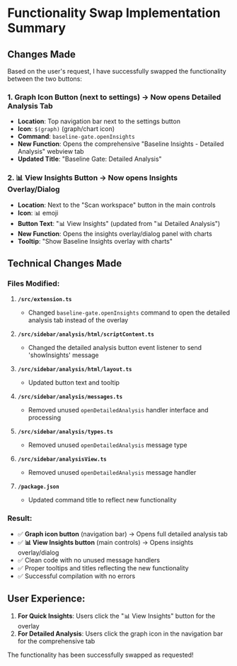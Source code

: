 # Functionality Swap Implementation Summary

## Changes Made

Based on the user's request, I have successfully swapped the functionality between the two buttons:

### 1. **Graph Icon Button (next to settings)** → Now opens **Detailed Analysis Tab**
- **Location**: Top navigation bar next to the settings button
- **Icon**: `$(graph)` (graph/chart icon)
- **Command**: `baseline-gate.openInsights`
- **New Function**: Opens the comprehensive "Baseline Insights - Detailed Analysis" webview tab
- **Updated Title**: "Baseline Gate: Detailed Analysis"

### 2. **📊 View Insights Button** → Now opens **Insights Overlay/Dialog**
- **Location**: Next to the "Scan workspace" button in the main controls
- **Icon**: 📊 emoji
- **Button Text**: "📊 View Insights" (updated from "📊 Detailed Analysis")
- **New Function**: Opens the insights overlay/dialog panel with charts
- **Tooltip**: "Show Baseline Insights overlay with charts"

## Technical Changes Made

### Files Modified:
1. **`/src/extension.ts`**
   - Changed `baseline-gate.openInsights` command to open the detailed analysis tab instead of the overlay

2. **`/src/sidebar/analysis/html/scriptContent.ts`**
   - Changed the detailed analysis button event listener to send 'showInsights' message

3. **`/src/sidebar/analysis/html/layout.ts`**
   - Updated button text and tooltip

4. **`/src/sidebar/analysis/messages.ts`**
   - Removed unused `openDetailedAnalysis` handler interface and processing

5. **`/src/sidebar/analysis/types.ts`**
   - Removed unused `openDetailedAnalysis` message type

6. **`/src/sidebar/analysisView.ts`**
   - Removed unused `openDetailedAnalysis` message handler

7. **`/package.json`**
   - Updated command title to reflect new functionality

### Result:
- ✅ **Graph icon button** (navigation bar) → Opens full detailed analysis tab
- ✅ **📊 View Insights button** (main controls) → Opens insights overlay/dialog
- ✅ Clean code with no unused message handlers
- ✅ Proper tooltips and titles reflecting the new functionality
- ✅ Successful compilation with no errors

## User Experience:
1. **For Quick Insights**: Users click the "📊 View Insights" button for the overlay
2. **For Detailed Analysis**: Users click the graph icon in the navigation bar for the comprehensive tab

The functionality has been successfully swapped as requested!